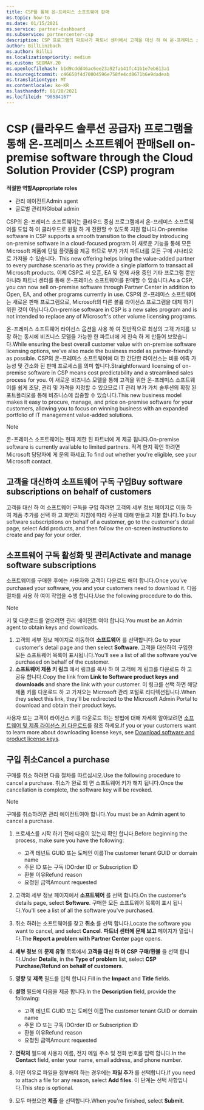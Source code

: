 ```yaml
---
title: CSP를 통해 온-프레미스 소프트웨어 판매
ms.topic: how-to
ms.date: 01/15/2021
ms.service: partner-dashboard
ms.subservice: partnercenter-csp
description: CSP 프로그램의 파트너가 파트너 센터에서 고객을 대신 하 여 온-프레미스 소프트웨어 구독을 구매, 관리, 판매 및 취소할 수 있는 방법에 대해 알아봅니다.
author: BillLinzbach
ms.author: BillLi
ms.localizationpriority: medium
ms.custom: SEOMAY.20
ms.openlocfilehash: b1d9cddd46ac6ee23a92fab41fc41b1e7eb613a1
ms.sourcegitcommit: c46658f4d70004596e758fe4cd8671b6e9dadeab
ms.translationtype: MT
ms.contentlocale: ko-KR
ms.lasthandoff: 01/20/2021
ms.locfileid: "98584167"
---
```

# <a name="sell-on-premise-software-through-the-cloud-solution-provider-csp-program"></a><span data-ttu-id="bee6a-103">CSP (클라우드 솔루션 공급자) 프로그램을 통해 온-프레미스 소프트웨어 판매</span><span class="sxs-lookup"><span data-stu-id="bee6a-103">Sell on-premise software through the Cloud Solution Provider (CSP) program</span></span>

<span data-ttu-id="bee6a-104">**적절한 역할**</span><span class="sxs-lookup"><span data-stu-id="bee6a-104">**Appropriate roles**</span></span>

- <span data-ttu-id="bee6a-105">관리 에이전트</span><span class="sxs-lookup"><span data-stu-id="bee6a-105">Admin agent</span></span>
- <span data-ttu-id="bee6a-106">글로벌 관리자</span><span class="sxs-lookup"><span data-stu-id="bee6a-106">Global admin</span></span>

<span data-ttu-id="bee6a-107">CSP의 온-프레미스 소프트웨어는 클라우드 중심 프로그램에서 온-프레미스 소프트웨어를 도입 하 여 클라우드로 원활 하 게 전환할 수 있도록 지원 합니다.</span><span class="sxs-lookup"><span data-stu-id="bee6a-107">On-premise software in CSP supports a smooth transition to the cloud by introducing on-premise software in a cloud-focused program.</span></span><span data-ttu-id="bee6a-108">이 새로운 기능을 통해 모든 Microsoft 제품에 단일 플랫폼을 제공 하므로 부가 가치 파트너를 모든 구매 시나리오로 가져올 수 있습니다.</span><span class="sxs-lookup"><span data-stu-id="bee6a-108">  This new offering helps bring the value-added partner to every purchase scenario as they provide a single platform to transact all Microsoft products.</span></span> <span data-ttu-id="bee6a-109">이제 CSP로 서 오픈, EA 및 현재 사용 중인 기타 프로그램 뿐만 아니라 파트너 센터를 통해 온-프레미스 소프트웨어를 판매할 수 있습니다.</span><span class="sxs-lookup"><span data-stu-id="bee6a-109">As a CSP, you can now sell on-premise software through Partner Center in addition to Open, EA, and other programs currently in use.</span></span> <span data-ttu-id="bee6a-110">CSP의 온-프레미스 소프트웨어는 새로운 판매 프로그램으로, Microsoft의 다른 볼륨 라이선스 프로그램을 대체 하기 위한 것이 아닙니다.</span><span class="sxs-lookup"><span data-stu-id="bee6a-110">On-premise software in CSP is a new sales program and is not intended to replace any of Microsoft's other volume licensing programs.</span></span> 
 
<span data-ttu-id="bee6a-111">온-프레미스 소프트웨어 라이선스 옵션을 사용 하 여 전반적으로 최상의 고객 가치를 보장 하는 동시에 비즈니스 모델을 가능한 한 파트너에 게 친숙 하 게 만들어 보았습니다.</span><span class="sxs-lookup"><span data-stu-id="bee6a-111">While ensuring the best overall customer value with on-premise software licensing options, we've also made the business model as partner-friendly as possible.</span></span> <span data-ttu-id="bee6a-112">CSP의 온-프레미스 소프트웨어에 대 한 간단한 라이선스는 비용 예측 가능성 및 간소화 된 판매 프로세스를 의미 합니다.</span><span class="sxs-lookup"><span data-stu-id="bee6a-112">Straightforward licensing of on-premise software in CSP means cost predictability and a streamlined sales process for you.</span></span> <span data-ttu-id="bee6a-113">이 새로운 비즈니스 모델을 통해 고객을 위한 온-프레미스 소프트웨어를 쉽게 조달, 관리 및 가격을 지정할 수 있으므로 IT 관리 부가 가치 솔루션의 확장 된 포트폴리오를 통해 비즈니스에 집중할 수 있습니다.</span><span class="sxs-lookup"><span data-stu-id="bee6a-113">This new business model makes it easy to procure, manage, and price on-premise software for your customers, allowing you to focus on winning business with an expanded portfolio of IT management value-added solutions.</span></span> 

>[!NOTE]
><span data-ttu-id="bee6a-114">온-프레미스 소프트웨어는 현재 제한 된 파트너에 게 제공 됩니다.</span><span class="sxs-lookup"><span data-stu-id="bee6a-114">On-premise software is currently available to limited partners.</span></span> <span data-ttu-id="bee6a-115">적격 한지 확인 하려면 Microsoft 담당자에 게 문의 하세요.</span><span class="sxs-lookup"><span data-stu-id="bee6a-115">To find out whether you're eligible, see your Microsoft contact.</span></span> 


## <a name="buy-software-subscriptions-on-behalf-of-customers"></a><span data-ttu-id="bee6a-116">고객을 대신하여 소프트웨어 구독 구입</span><span class="sxs-lookup"><span data-stu-id="bee6a-116">Buy software subscriptions on behalf of customers</span></span>

<span data-ttu-id="bee6a-117">고객을 대신 하 여 소프트웨어 구독을 구입 하려면 고객의 세부 정보 페이지로 이동 하 여 제품 추가를 선택 하 고 화면의 지침에 따라 주문에 대해 만들고 지불 합니다.</span><span class="sxs-lookup"><span data-stu-id="bee6a-117">To buy software subscriptions on behalf of a customer, go to the customer's detail page, select Add products, and then follow the on-screen instructions to create and pay for your order.</span></span>

## <a name="activate-and-manage-software-subscriptions"></a><span data-ttu-id="bee6a-118">소프트웨어 구독 활성화 및 관리</span><span class="sxs-lookup"><span data-stu-id="bee6a-118">Activate and manage software subscriptions</span></span>

<span data-ttu-id="bee6a-119">소프트웨어를 구매한 후에는 사용자와 고객이 다운로드 해야 합니다.</span><span class="sxs-lookup"><span data-stu-id="bee6a-119">Once you've purchased your software, you and your customers need to download it.</span></span> <span data-ttu-id="bee6a-120">다음 절차를 사용 하 여이 작업을 수행 합니다.</span><span class="sxs-lookup"><span data-stu-id="bee6a-120">Use the following procedure to do this.</span></span> 

>[!NOTE]
><span data-ttu-id="bee6a-121">키 및 다운로드를 얻으려면 관리 에이전트 여야 합니다.</span><span class="sxs-lookup"><span data-stu-id="bee6a-121">You must be an Admin agent to obtain keys and downloads.</span></span>

1. <span data-ttu-id="bee6a-122">고객의 세부 정보 페이지로 이동하여 **소프트웨어** 를 선택합니다.</span><span class="sxs-lookup"><span data-stu-id="bee6a-122">Go to your customer's detail page and then select **Software**.</span></span> <span data-ttu-id="bee6a-123">고객을 대신하여 구입한 모든 소프트웨어 목록이 표시됩니다.</span><span class="sxs-lookup"><span data-stu-id="bee6a-123">You'll see a list of all the software you've purchased on behalf of the customer.</span></span>
2. <span data-ttu-id="bee6a-124">**소프트웨어 제품 키 링크** 에서 링크를 복사 하 여 고객에 게 링크를 다운로드 하 고 공유 합니다.</span><span class="sxs-lookup"><span data-stu-id="bee6a-124">Copy the link from **Link to Software product keys and downloads** and share the link with your customer.</span></span> <span data-ttu-id="bee6a-125">이 링크를 선택 하면 해당 제품 키를 다운로드 하 고 가져오는 Microsoft 관리 포털로 리디렉션됩니다.</span><span class="sxs-lookup"><span data-stu-id="bee6a-125">When they select this link, they'll be redirected to the Microsoft Admin Portal to download and obtain their product keys.</span></span>

<span data-ttu-id="bee6a-126">사용자 또는 고객이 라이선스 키를 다운로드 하는 방법에 대해 자세히 알아보려면 [소프트웨어 및 제품 라이선스 키 다운로드](https://go.microsoft.com/fwlink/p/?linkid=2152525)를 참조 하세요.</span><span class="sxs-lookup"><span data-stu-id="bee6a-126">If you or your customers want to learn more about downloading license keys, see [Download software and product license keys](https://go.microsoft.com/fwlink/p/?linkid=2152525).</span></span>

## <a name="cancel-a-purchase"></a><span data-ttu-id="bee6a-127">구입 취소</span><span class="sxs-lookup"><span data-stu-id="bee6a-127">Cancel a purchase</span></span>

<span data-ttu-id="bee6a-128">구매를 취소 하려면 다음 절차를 따르십시오.</span><span class="sxs-lookup"><span data-stu-id="bee6a-128">Use the following procedure to cancel a purchase.</span></span> <span data-ttu-id="bee6a-129">취소가 완료 되 면 소프트웨어 키가 해지 됩니다.</span><span class="sxs-lookup"><span data-stu-id="bee6a-129">Once the cancellation is complete, the software key will be revoked.</span></span> 

>[!NOTE]
><span data-ttu-id="bee6a-130">구매를 취소하려면 관리 에이전트여야 합니다.</span><span class="sxs-lookup"><span data-stu-id="bee6a-130">You must be an Admin agent to cancel a purchase.</span></span> 

1.  <span data-ttu-id="bee6a-131">프로세스를 시작 하기 전에 다음이 있는지 확인 합니다.</span><span class="sxs-lookup"><span data-stu-id="bee6a-131">Before beginning the process, make sure you have the following:</span></span> 
    - <span data-ttu-id="bee6a-132">고객 테넌트 GUID 또는 도메인 이름</span><span class="sxs-lookup"><span data-stu-id="bee6a-132">The customer tenant GUID or domain name</span></span>
    - <span data-ttu-id="bee6a-133">주문 ID 또는 구독 ID</span><span class="sxs-lookup"><span data-stu-id="bee6a-133">Order ID or Subscription ID</span></span>
    - <span data-ttu-id="bee6a-134">환불 이유</span><span class="sxs-lookup"><span data-stu-id="bee6a-134">Refund reason</span></span>
    - <span data-ttu-id="bee6a-135">요청된 금액</span><span class="sxs-lookup"><span data-stu-id="bee6a-135">Amount requested</span></span>

2.  <span data-ttu-id="bee6a-136">고객의 세부 정보 페이지에서 **소프트웨어** 를 선택 합니다.</span><span class="sxs-lookup"><span data-stu-id="bee6a-136">On the customer's details page, select **Software**.</span></span> <span data-ttu-id="bee6a-137">구매한 모든 소프트웨어 목록이 표시 됩니다.</span><span class="sxs-lookup"><span data-stu-id="bee6a-137">You'll see a list of all the software you've purchased.</span></span> 

3.  <span data-ttu-id="bee6a-138">취소 하려는 소프트웨어를 찾고 **취소** 를 선택 합니다.</span><span class="sxs-lookup"><span data-stu-id="bee6a-138">Locate the software you want to cancel, and select **Cancel**.</span></span> <span data-ttu-id="bee6a-139">**파트너 센터에 문제 보고** 페이지가 열립니다.</span><span class="sxs-lookup"><span data-stu-id="bee6a-139">The **Report a problem with Partner Center** page opens.</span></span> 

4.  <span data-ttu-id="bee6a-140">**세부 정보** 의 **문제 유형** 목록에서 **고객을 대신 하 여 CSP 구매/환불** 을 선택 합니다.</span><span class="sxs-lookup"><span data-stu-id="bee6a-140">Under **Details**, in the **Type of problem** list, select **CSP Purchase/Refund on behalf of customers**.</span></span>

5.  <span data-ttu-id="bee6a-141">**영향** 및 **제목** 필드를 입력 합니다.</span><span class="sxs-lookup"><span data-stu-id="bee6a-141">Fill in the **Impact** and **Title** fields.</span></span> 

6.  <span data-ttu-id="bee6a-142">**설명** 필드에 다음을 제공 합니다.</span><span class="sxs-lookup"><span data-stu-id="bee6a-142">In the **Description** field, provide the following:</span></span> 
    -   <span data-ttu-id="bee6a-143">고객 테넌트 GUID 또는 도메인 이름</span><span class="sxs-lookup"><span data-stu-id="bee6a-143">The customer tenant GUID or domain name</span></span>
    -   <span data-ttu-id="bee6a-144">주문 ID 또는 구독 ID</span><span class="sxs-lookup"><span data-stu-id="bee6a-144">Order ID or Subscription ID</span></span>
    -   <span data-ttu-id="bee6a-145">환불 이유</span><span class="sxs-lookup"><span data-stu-id="bee6a-145">Refund reason</span></span>
    -   <span data-ttu-id="bee6a-146">요청된 금액</span><span class="sxs-lookup"><span data-stu-id="bee6a-146">Amount requested</span></span>

7.  <span data-ttu-id="bee6a-147">**연락처** 필드에 사용자 이름, 전자 메일 주소 및 전화 번호를 입력 합니다.</span><span class="sxs-lookup"><span data-stu-id="bee6a-147">In the **Contact** field, enter your name, email address, and phone number.</span></span> 

8.  <span data-ttu-id="bee6a-148">어떤 이유로 파일을 첨부해야 하는 경우에는 **파일 추가** 를 선택합니다.</span><span class="sxs-lookup"><span data-stu-id="bee6a-148">If you need to attach a file for any reason, select **Add files**.</span></span> <span data-ttu-id="bee6a-149">이 단계는 선택 사항입니다.</span><span class="sxs-lookup"><span data-stu-id="bee6a-149">This step is optional.</span></span> 

9.  <span data-ttu-id="bee6a-150">모두 마쳤으면 **제출** 을 선택합니다.</span><span class="sxs-lookup"><span data-stu-id="bee6a-150">When you're finished, select **Submit**.</span></span>